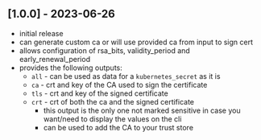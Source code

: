 ## [1.0.0] - 2023-06-26

- initial release
- can generate custom ca or will use provided ca from input to sign cert
- allows configuration of rsa_bits, validity_period and early_renewal_period
- provides the following outputs:
  - `all` - can be used as data for a `kubernetes_secret` as it is
  - `ca` - crt and key of the CA used to sign the certificate
  - `tls` - crt and key of the signed certificate
  - `crt` - crt of both the ca and the signed certificate
    - this output is the only one not marked sensitive in case you want/need to display the values on the cli
    - can be used to add the CA to your trust store
